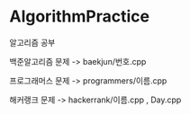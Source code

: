 # AlgorithmPractice

알고리즘 공부 

백준알고리즘 문제 -> baekjun/번호.cpp

프로그래머스 문제 -> programmers/이름.cpp

해커랭크 문제 -> hackerrank/이름.cpp , Day.cpp
